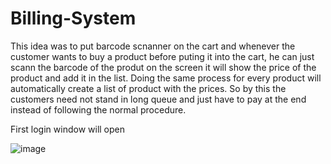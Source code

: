 # Billing-System

This idea was to put barcode scnanner on the cart and whenever the customer wants to buy a product before puting it into the cart, he can just scann the barcode of the produt on the screen it will show the price of the product and add it in the list. Doing the same process for every product will automatically create a list of product with the prices. So by this the customers need not stand in long queue and just have to pay at the end instead of following the normal procedure.

First login window will open


![image](https://user-images.githubusercontent.com/82522478/115962456-248ef680-a539-11eb-84ff-b1f149e337c0.png)


